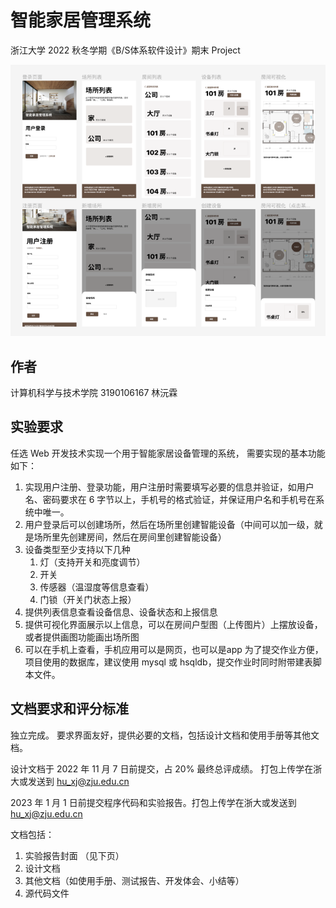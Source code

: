 # 智能家居管理系统

浙江大学 2022 秋冬学期《B/S体系软件设计》期末 Project

![Design](./public/og.png)

## 作者

计算机科学与技术学院 3190106167 林沅霖

## 实验要求

任选 Web 开发技术实现一个用于智能家居设备管理的系统， 需要实现的基本功能如下：

1. 实现用户注册、登录功能，用户注册时需要填写必要的信息并验证，如用户名、密码要求在
   6 字节以上，手机号的格式验证，并保证用户名和手机号在系统中唯一。
2. 用户登录后可以创建场所，然后在场所里创建智能设备（中间可以加一级，就是场所里先创建房间，然后在房间里创建智能设备）
3. 设备类型至少支持以下几种
    1. 灯（支持开关和亮度调节）
    2. 开关
    3. 传感器（温湿度等信息查看）
    4. 门锁（开关门状态上报）
4. 提供列表信息查看设备信息、设备状态和上报信息
5. 提供可视化界面展示以上信息，可以在房间户型图（上传图片）上摆放设备，或者提供画图功能画出场所图
6. 可以在手机上查看，手机应用可以是网页，也可以是app 为了提交作业方便，项目使用的数据库，建议使用
   mysql 或 hsqldb，提交作业时同时附带建表脚本文件。

## 文档要求和评分标准

独立完成。
要求界面友好，提供必要的文档，包括设计文档和使用手册等其他文档。

设计文档于 2022 年 11 月 7 日前提交，占 20% 最终总评成绩。
打包上传学在浙大或发送到 hu_xj@zju.edu.cn

2023 年 1 月 1 日前提交程序代码和实验报告。打包上传学在浙大或发送到
hu_xj@zju.edu.cn

文档包括：

1. 实验报告封面 （见下页）
2. 设计文档
3. 其他文档（如使用手册、测试报告、开发体会、小结等）
4. 源代码文件
